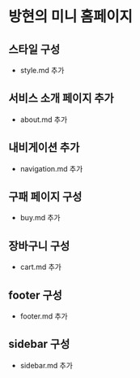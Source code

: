 # 방현의 미니 홈페이지

## 스타일 구성
- style.md 추가

## 서비스 소개 페이지 추가
- about.md 추가

## 내비게이션 추가
- navigation.md 추가

## 구패 페이지 구성
- buy.md 추가

## 장바구니 구성
- cart.md 추가

## footer 구성
- footer.md 추가

## sidebar 구성
- sidebar.md 추가